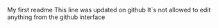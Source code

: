 My first readme
This line was updated on github
It`s not allowed to edit anything from the github interface
